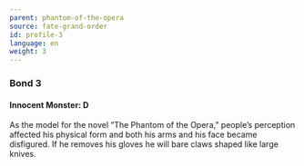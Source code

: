 ```yaml
---
parent: phantom-of-the-opera
source: fate-grand-order
id: profile-3
language: en
weight: 3
---
```


### Bond 3

#### Innocent Monster: D

As the model for the novel “The Phantom of the Opera,” people’s perception affected his physical form and both his arms and his face became disfigured.
If he removes his gloves he will bare claws shaped like large knives.
